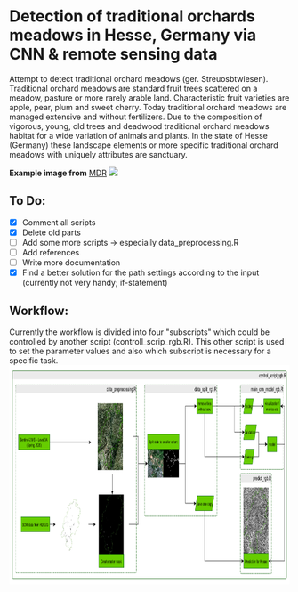 # Detection of traditional orchards meadows in Hesse, Germany via CNN & remote sensing data
Attempt to detect traditional orchard meadows (ger. Streuosbtwiesen). Traditional orchard meadows are standard fruit trees scattered on a meadow, pasture or more rarely arable land. Characteristic fruit varieties are apple, pear, plum and sweet cherry. Today traditional orchard meadows are managed extensive and without fertilizers. Due to the composition of vigorous, young, old trees and deadwood traditional orchard meadows habitat for a wide variation of animals and plants. In the state of Hesse (Germany) these landscape elements or more specific traditional orchard meadows with uniquely attributes are sanctuary. 

__Example image from__ [MDR](https://www.mdr.de/nachrichten/sachsen/streuobst-wiese-gefaehrdet-jahrestag-umweltschutz-100.html)
[<img src="https://cdn.mdr.de/nachrichten/mdraktuell-4764-resimage_v-variantSmall24x9_w-832.jpg?version=23889">](https://cdn.mdr.de/)

## To Do:
- [X] Comment all scripts
- [X] Delete old parts
- [ ] Add some more scripts -> especially data_preprocessing.R
- [ ] Add references
- [ ] Write more documentation
- [X] Find a better solution for the path settings according to the input (currently not very handy; if-statement)

## Workflow:
Currently the workflow is divided into four "subscripts" which could be controlled by another script (controll_scrip_rgb.R). This other script is used to set the parameter values and also which subscript is necessary for a specific task.
<img src="/img_out/workflow.png" width="924" height="394" />

